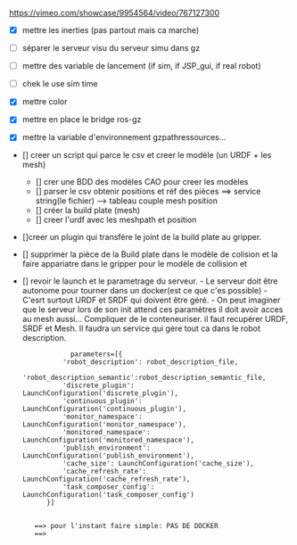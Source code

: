 https://vimeo.com/showcase/9954564/video/767127300


 - [x] mettre les inerties (pas partout mais ca marche)
 - [ ] séparer le serveur visu du serveur simu dans gz
 - [ ] mettre des variable de lancement (if sim, if JSP_gui, if real robot)
 - [ ] chek le use sim time
 - [x] mettre color
 - [x] mettre en place le bridge ros-gz 
 - [x] mettre la variable d'environnement gzpathressources...



  

 - [] creer un script qui parce le csv et creer le modèle (un URDF + les mesh)
    - [] crer une BDD des modèles CAO pour creer les modèles
    - [] parser le csv obtenir positions et réf des pièces   ==> service string(le fichier) --> tableau couple mesh position  
    - [] créer la build plate (mesh)
    - [] creer l'urdf avec les meshpath et position

 - []creer un plugin qui transfére le joint de la build plate au gripper. 
 - [] supprimer la pièce de la Build plate dans le modèle de colision et la faire appariatre dans le gripper pour le modèle de collision et 



- [] revoir le launch et le parametrage du serveur.
         - Le serveur doit être autonome pour tourner dans un docker(est ce que c'es possible)
         - C'esrt surtout URDF et SRDF qui doivent être géré.
         - On peut imaginer que le serveur lors de son init attend ces paramètres
               il doit avoir acces au mesh aussi...
               Compliquer de le conteneuriser. il faut recupérer URDF, SRDF et Mesh.
               Il faudra un service qui gère tout ca dans le robot description.

                  parameters=[{
                'robot_description': robot_description_file,
                'robot_description_semantic':robot_description_semantic_file,
                'discrete_plugin': LaunchConfiguration('discrete_plugin'),
                'continuous_plugin': LaunchConfiguration('continuous_plugin'),
                'monitor_namespace': LaunchConfiguration('monitor_namespace'),
                'monitored_namespace': LaunchConfiguration('monitored_namespace'),
                'publish_environment': LaunchConfiguration('publish_environment'),
                'cache_size': LaunchConfiguration('cache_size'),
                'cache_refresh_rate': LaunchConfiguration('cache_refresh_rate'),
                'task_composer_config': LaunchConfiguration('task_composer_config')
            }]


         ==> pour l'instant faire simple: PAS DE DOCKER
         ==> 